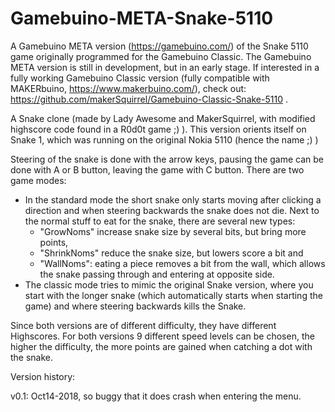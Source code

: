 # Gamebuino-META-Snake-5110
A Gamebuino META version (https://gamebuino.com/)  of the Snake 5110 game originally programmed for the Gamebuino Classic. The Gamebuino META version is still in development, but in an early stage. If interested in a fully working Gamebuino Classic version (fully compatible with MAKERbuino, https://www.makerbuino.com/), check out: https://github.com/makerSquirrel/Gamebuino-Classic-Snake-5110 .

A Snake clone (made by Lady Awesome and MakerSquirrel, with modified highscore code found in a R0d0t game ;) ).
This version orients itself on Snake 1, which was running on the original Nokia 5110 (hence the name ;) )

Steering of the snake is done with the arrow keys, pausing the game can be done with A or B button, leaving the game with C button.
There are two game modes:

- In the standard mode the short snake only starts moving after clicking a direction and when steering backwards the snake does not die. Next to the normal stuff to eat for the snake, there are several new types:
  - "GrowNoms" increase snake size by several bits, but bring more points,
  - "ShrinkNoms" reduce the snake size, but lowers score a bit and
  - "WallNoms": eating a piece removes a bit from the wall, which allows the snake passing through and entering at opposite side.
- The classic mode tries to mimic the original Snake version, where you start with the longer snake (which automatically starts when starting the game) and where steering backwards kills the Snake.

Since both versions are of different difficulty, they have different Highscores.  For both versions 9 different speed levels can be chosen, the higher the difficulty, the more points are gained when catching a dot with the snake.


Version history:

v0.1: Oct14-2018, so buggy that it does crash when entering the menu.
